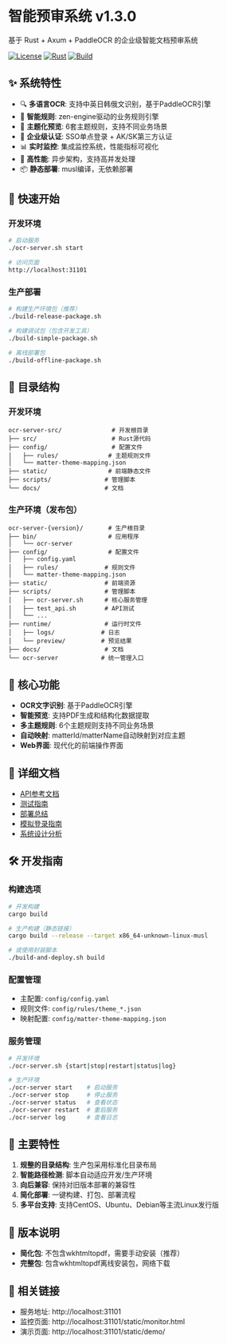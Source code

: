 # 智能预审系统 v1.3.0

基于 Rust + Axum + PaddleOCR 的企业级智能文档预审系统

[![License](https://img.shields.io/badge/license-MIT-blue.svg)](LICENSE)
[![Rust](https://img.shields.io/badge/rust-1.70+-orange.svg)](https://www.rust-lang.org)
[![Build](https://img.shields.io/badge/build-musl--static-green.svg)](build-release-package.sh)

## ✨ 系统特性

- 🔍 **多语言OCR**: 支持中英日韩俄文识别，基于PaddleOCR引擎
- 🎯 **智能规则**: zen-engine驱动的业务规则引擎  
- 🎨 **主题化预览**: 6套主题规则，支持不同业务场景
- 🔐 **企业级认证**: SSO单点登录 + AK/SK第三方认证
- 📊 **实时监控**: 集成监控系统，性能指标可视化
- 🚀 **高性能**: 异步架构，支持高并发处理
- 📦 **静态部署**: musl编译，无依赖部署

## 🚀 快速开始

### 开发环境
```bash
# 启动服务
./ocr-server.sh start

# 访问页面
http://localhost:31101
```

### 生产部署
```bash
# 构建生产环境包（推荐）
./build-release-package.sh

# 构建调试包（包含开发工具）
./build-simple-package.sh

# 离线部署包
./build-offline-package.sh
```

## 📁 目录结构

### 开发环境
```
ocr-server-src/              # 开发根目录
├── src/                     # Rust源代码
├── config/                  # 配置文件
│   ├── rules/              # 主题规则文件
│   └── matter-theme-mapping.json
├── static/                 # 前端静态文件
├── scripts/               # 管理脚本
└── docs/                  # 文档
```

### 生产环境（发布包）
```
ocr-server-{version}/       # 生产根目录
├── bin/                    # 应用程序
│   └── ocr-server
├── config/                 # 配置文件
│   ├── config.yaml
│   ├── rules/             # 规则文件
│   └── matter-theme-mapping.json
├── static/                # 前端资源
├── scripts/               # 管理脚本
│   ├── ocr-server.sh      # 核心服务管理
│   ├── test_api.sh        # API测试
│   └── ...
├── runtime/               # 运行时文件
│   ├── logs/             # 日志
│   └── preview/          # 预览结果
├── docs/                  # 文档
└── ocr-server            # 统一管理入口
```

## 🔧 核心功能

- **OCR文字识别**: 基于PaddleOCR引擎
- **智能预览**: 支持PDF生成和结构化数据提取
- **多主题规则**: 6个主题规则支持不同业务场景
- **自动映射**: matterId/matterName自动映射到对应主题
- **Web界面**: 现代化的前端操作界面

## 📖 详细文档

- [API参考文档](docs/API_REFERENCE.md)
- [测试指南](docs/TEST_GUIDE.md)
- [部署总结](docs/DEPLOYMENT-SUMMARY.md)
- [模拟登录指南](docs/MOCK_LOGIN_GUIDE.md)
- [系统设计分析](docs/SYSTEM_DESIGN_ANALYSIS.md)

## 🛠️ 开发指南

### 构建选项
```bash
# 开发构建
cargo build

# 生产构建（静态链接）
cargo build --release --target x86_64-unknown-linux-musl

# 或使用封装脚本
./build-and-deploy.sh build
```

### 配置管理
- 主配置: `config/config.yaml`
- 规则文件: `config/rules/theme_*.json`
- 映射配置: `config/matter-theme-mapping.json`

### 服务管理
```bash
# 开发环境
./ocr-server.sh {start|stop|restart|status|log}

# 生产环境
./ocr-server start    # 启动服务
./ocr-server stop     # 停止服务  
./ocr-server status   # 查看状态
./ocr-server restart  # 重启服务
./ocr-server log      # 查看日志
```

## 🌟 主要特性

1. **规整的目录结构**: 生产包采用标准化目录布局
2. **智能路径检测**: 脚本自动适应开发/生产环境
3. **向后兼容**: 保持对旧版本部署的兼容性
4. **简化部署**: 一键构建、打包、部署流程
5. **多平台支持**: 支持CentOS、Ubuntu、Debian等主流Linux发行版

## 📝 版本说明

- **简化包**: 不包含wkhtmltopdf，需要手动安装（推荐）
- **完整包**: 包含wkhtmltopdf离线安装包，网络下载

## 🔗 相关链接

- 服务地址: http://localhost:31101
- 监控页面: http://localhost:31101/static/monitor.html
- 演示页面: http://localhost:31101/static/demo/